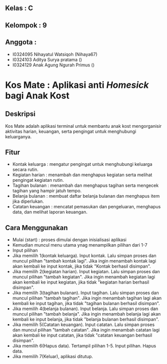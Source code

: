 ## Kelas     : C
## Kelompok  : 9
## Anggota   :
- I0324095 Nihayatul Watsiqoh (Nihaya67)
- I0324103 Aditya Surya pratama ()
- I0324129 Anak Agung Ngurah Primus ()

# Kos Mate : Aplikasi anti _Homesick_ bagi Anak Kost

## Deskripsi
Kos Mate adalah aplikasi terminal untuk membantu anak kost mengorganisir aktivitas harian, keuangan, serta pengingat untuk menghubungi keluarganya.

## Fitur
- Kontak keluarga   : mengatur pengingat untuk menghubungi keluarga secara rutin.
- Kegiatan harian   : menambah dan menghapus kegiatan serta melihat pengingat kegiatan rutin.
- Tagihan bulanan   : menambah dan menghapus tagihan serta mengecek tagihan yang hampir jatuh tempo.
- Belanja bulanan   : membuat daftar belanja bulanan dan menghapus item jika diperlukan.
- Catatan keuangan  : mencatat pemasukan dan pengeluaran, menghapus data, dan melihat laporan keuangan.

## Cara Menggunakan
- Mulai (start) : proses dimulai dengan inisialisasi aplikasi
- Kemudian muncul menu utama ynag menampilkan pilihan dari 1-7
- Input pilihan
- Jika memilih 1(kontak keluarga). Input kontak. Lalu simpan proses dan muncul pilihan "tambah kontak lagi". Jika ingin menambah kontak lagi akan kembali ke input kontak, jika tidak "Kontak berhasil disimpan".
- Jika memilih 2(kegiatan harian). Input kegiatan. Lalu simpan proses dan muncul pilihan "tambah kegiatan". Jika ingin menambah kegiatan lagi akan kembali ke input kegiatan, jika tidak "kegiatan harian berhasil disimpan".
- Jika memilih 3(tagihan bulanan). Input tagihan. Lalu simpan proses dan muncul pilihan "tambah tagihan". Jika ingin menambah tagihan lagi akan kembali ke input tagihan, jika tidak "tagihan bulanan berhasil disimpan".
- Jika memilih 4(belanja bulanan). Input belanja. Lalu simpan proses dan muncul pilihan "tambah belanja". Jika ingin menambah belanja lagi akan kembali ke input belanja, jika tidak "belanja bulanan berhasil disimpan".
- Jika memilih 5(Catatan keuangan). Input catatan. Lalu simpan proses dan muncul pilihan "tambah catatan". Jika ingin menambah catatan lagi akan kembali ke input catatan, jika tidak "catatan keuangan berhasil disimpan".
- Jika memilih 6(Hapus data). Tertampil pilihan 1-5. Input pilihan. Hapus data.
- Jika memilih 7(Keluar), aplikasi ditutup.
